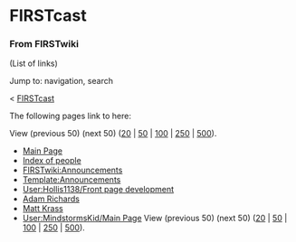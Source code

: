 # FIRSTcast

### From FIRSTwiki

(List of links)

Jump to: navigation, search

&lt; [FIRSTcast](/index.php?title=FIRSTcast&redirect=no "FIRSTcast" )  

The following pages link to here:

View (previous 50) (next 50)
([20](/index.php?title=Special:Whatlinkshere/FIRSTcast&limit=20&from=0
"Special:Whatlinkshere/FIRSTcast" ) |
[50](/index.php?title=Special:Whatlinkshere/FIRSTcast&limit=50&from=0
"Special:Whatlinkshere/FIRSTcast" ) |
[100](/index.php?title=Special:Whatlinkshere/FIRSTcast&limit=100&from=0
"Special:Whatlinkshere/FIRSTcast" ) |
[250](/index.php?title=Special:Whatlinkshere/FIRSTcast&limit=250&from=0
"Special:Whatlinkshere/FIRSTcast" ) |
[500](/index.php?title=Special:Whatlinkshere/FIRSTcast&limit=500&from=0
"Special:Whatlinkshere/FIRSTcast" )).

  * [Main Page](/index.php/Main_Page "Main Page" )
  * [Index of people](/index.php/Index_of_people "Index of people" )
  * [FIRSTwiki:Announcements](/index.php/FIRSTwiki:Announcements "FIRSTwiki:Announcements" )
  * [Template:Announcements](/index.php/Template:Announcements "Template:Announcements" )
  * [User:Hollis1138/Front page development](/index.php/User:Hollis1138/Front_page_development "User:Hollis1138/Front page development" )
  * [Adam Richards](/index.php/Adam_Richards "Adam Richards" )
  * [Matt Krass](/index.php/Matt_Krass "Matt Krass" )
  * [User:MindstormsKid/Main Page](/index.php/User:MindstormsKid/Main_Page "User:MindstormsKid/Main Page" )
View (previous 50) (next 50)
([20](/index.php?title=Special:Whatlinkshere/FIRSTcast&limit=20&from=0
"Special:Whatlinkshere/FIRSTcast" ) |
[50](/index.php?title=Special:Whatlinkshere/FIRSTcast&limit=50&from=0
"Special:Whatlinkshere/FIRSTcast" ) |
[100](/index.php?title=Special:Whatlinkshere/FIRSTcast&limit=100&from=0
"Special:Whatlinkshere/FIRSTcast" ) |
[250](/index.php?title=Special:Whatlinkshere/FIRSTcast&limit=250&from=0
"Special:Whatlinkshere/FIRSTcast" ) |
[500](/index.php?title=Special:Whatlinkshere/FIRSTcast&limit=500&from=0
"Special:Whatlinkshere/FIRSTcast" )).

